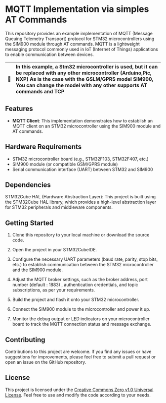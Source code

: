# MQTT Implementation via simples AT Commands 

This repository provides an example implementation of MQTT (Message Queuing Telemetry Transport) protocol for STM32 microcontrollers using the SIM900 module through AT commands. MQTT is a lightweight messaging protocol commonly used in IoT (Internet of Things) applications to enable communication between devices.

| :memo:        | In this example, a Stm32 microcontroller is used, but it can be replaced with any other microcontroller (Arduino,Pic, NXP)  As is the case with the GSLM/GPRS model SIM900, You can change the model with any other supports AT commands and TCP    |
|---------------|:------------------------|

## Features

- **MQTT Client**: This implementation demonstrates how to establish an MQTT client on an STM32 microcontroller using the SIM900 module and AT commands.

## Hardware Requirements

- STM32 microcontroller board (e.g., STM32F103, STM32F407, etc.)
- SIM900 module (or compatible GSM/GPRS module)
- Serial communication interface (UART) between STM32 and SIM900

## Dependencies

STM32Cube HAL (Hardware Abstraction Layer): This project is built using the STM32Cube HAL library, which provides a high-level abstraction layer for STM32 peripherals and middleware components.

## Getting Started

1. Clone this repository to your local machine or download the source code.

2. Open the project in your STM32CubeIDE.

3. Configure the necessary UART parameters (baud rate, parity, stop bits, etc.) to establish communication between the STM32 microcontroller and the SIM900 module.

4. Adjust the MQTT broker settings, such as the broker address, port number (default : 1883) , authentication credentials, and topic subscriptions, as per your requirements.

5. Build the project and flash it onto your STM32 microcontroller.

6. Connect the SIM900 module to the microcontroller and power it up.

7. Monitor the debug output or LED indicators on your microcontroller board to track the MQTT connection status and message exchange.

## Contributing

Contributions to this project are welcome. If you find any issues or have suggestions for improvements, please feel free to submit a pull request or open an issue on the GitHub repository.

## License

This project is licensed under the [Creative Commons Zero v1.0 Universal License](LICENSE). Feel free to use and modify the code according to your needs.

